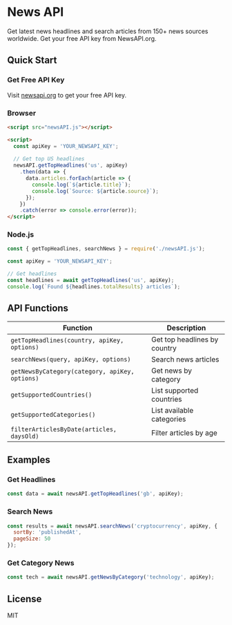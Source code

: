# News API

Get latest news headlines and search articles from 150+ news sources worldwide. Get your free API key from NewsAPI.org.

## Quick Start

### Get Free API Key
Visit [newsapi.org](https://newsapi.org) to get your free API key.

### Browser
```html
<script src="newsAPI.js"></script>

<script>
  const apiKey = 'YOUR_NEWSAPI_KEY';
  
  // Get top US headlines
  newsAPI.getTopHeadlines('us', apiKey)
    .then(data => {
      data.articles.forEach(article => {
        console.log(`${article.title}`);
        console.log(`Source: ${article.source}`);
      });
    })
    .catch(error => console.error(error));
</script>
```

### Node.js
```javascript
const { getTopHeadlines, searchNews } = require('./newsAPI.js');

const apiKey = 'YOUR_NEWSAPI_KEY';

// Get headlines
const headlines = await getTopHeadlines('us', apiKey);
console.log(`Found ${headlines.totalResults} articles`);
```

## API Functions

| Function | Description |
|----------|-------------|
| `getTopHeadlines(country, apiKey, options)` | Get top headlines by country |
| `searchNews(query, apiKey, options)` | Search news articles |
| `getNewsByCategory(category, apiKey, options)` | Get news by category |
| `getSupportedCountries()` | List supported countries |
| `getSupportedCategories()` | List available categories |
| `filterArticlesByDate(articles, daysOld)` | Filter articles by age |

## Examples

### Get Headlines
```javascript
const data = await newsAPI.getTopHeadlines('gb', apiKey);
```

### Search News
```javascript
const results = await newsAPI.searchNews('cryptocurrency', apiKey, {
  sortBy: 'publishedAt',
  pageSize: 50
});
```

### Get Category News
```javascript
const tech = await newsAPI.getNewsByCategory('technology', apiKey);
```

## License

MIT
